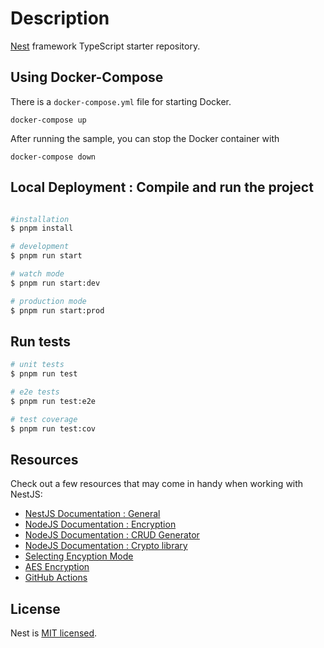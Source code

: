 
# Description

[Nest](https://github.com/nestjs/nest) framework TypeScript starter repository.


## Using Docker-Compose

There is a `docker-compose.yml` file for starting Docker.

`docker-compose up`

After running the sample, you can stop the Docker container with

`docker-compose down`


## Local Deployment : Compile and run the project

```bash

#installation
$ pnpm install

# development
$ pnpm run start

# watch mode
$ pnpm run start:dev

# production mode
$ pnpm run start:prod
```

## Run tests

```bash
# unit tests
$ pnpm run test

# e2e tests
$ pnpm run test:e2e

# test coverage
$ pnpm run test:cov
```

## Resources

Check out a few resources that may come in handy when working with NestJS:

- [NestJS Documentation : General](https://docs.nestjs.com)
- [NodeJS Documentation : Encryption](https://docs.nestjs.com/security/encryption-and-hashing)
- [NodeJS Documentation : CRUD Generator](https://docs.nestjs.com/recipes/crud-generator)
- [NodeJS Documentation : Crypto library](https://nodejs.org/api/crypto.html)
- [Selecting Encyption Mode](https://isuruka.medium.com/selecting-the-best-aes-block-cipher-mode-aes-gcm-vs-aes-cbc-ee3ebae173c)
- [AES Encryption](https://nordlayer.com/blog/aes-encryption/)
- [GitHub Actions](https://docs.github.com/en/actions/use-cases-and-examples/publishing-packages/publishing-nodejs-packages)


## License

Nest is [MIT licensed](https://github.com/nestjs/nest/blob/master/LICENSE).
